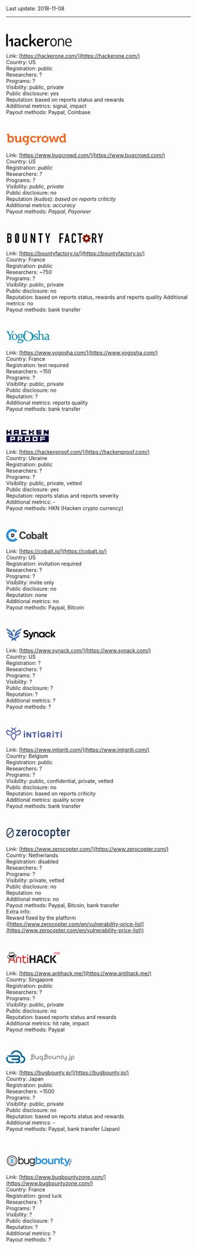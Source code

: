 Last update: 2018-11-08
<br /><hr /><br />

![hackerone](images/bb-platform-hackerone.png)

Link: [https://hackerone.com/](https://hackerone.com/)  
Country: US  
Registration: public  
Researchers: ?  
Programs: ?  
Visibility: public, private  
Public disclosure: yes  
Reputation: based on reports status and rewards  
Additional metrics: signal, impact  
Payout methods: Paypal, Coinbase  
<br /><br />

![Bugcrowd](images/bb-platform-bugcrowd.png)

Link: [https://www.bugcrowd.com/](https://www.bugcrowd.com/)  
Country: _US_  
Registration: _public_  
Researchers: _?_  
Programs: _?_  
Visibility: _public, private_  
Public disclosure: _no_  
Reputation (kudos): _based on reports criticity_  
Additional metrics: _accuracy_  
Payout methods: _Paypal, Payoneer_  
<br /><br />

![Bounty Factory](images/bb-platform-bountyfactory.png)

Link: [https://bountyfactory.io/](https://bountyfactory.io/)  
Country: France  
Registration: public  
Researchers: ~750  
Programs: ?  
Visibility: public, private  
Public disclosure: no  
Reputation: based on reports status, rewards and reports quality
Additional metrics: no  
Payout methods: bank transfer  
<br /><br />

![Yogosha](images/bb-platform-yogosha.png)

Link: [https://www.yogosha.com/](https://www.yogosha.com/)  
Country: France  
Registration: test required  
Researchers: ~150  
Programs: ?  
Visibility: public, private  
Public disclosure: no  
Reputation: ?  
Additional metrics: reports quality  
Payout methods: bank transfer  
<br /><br />

![HackenProof](images/bb-platform-hackenproof.png)

Link: [https://hackenproof.com/](https://hackenproof.com/)  
Country: Ukraine  
Registration: public  
Researchers: ?  
Programs: ?  
Visibility: public, private, vetted  
Public disclosure: yes  
Reputation: reports status and reports severity  
Additional metrics: -  
Payout methods: HKN (Hacken crypto currency)  
<br /><br />

![cobalt](images/bb-platform-cobalt.png)

Link: [https://cobalt.io/](https://cobalt.io/)  
Country: US  
Registration: invitation required  
Researchers: ?  
Programs: ?  
Visibility: invite only  
Public disclosure: no  
Reputation: none  
Additional metrics: no  
Payout methods: Paypal, Bitcoin  
<br /><br />

![Synack](images/bb-platform-synack.png)

Link: [https://www.synack.com/](https://www.synack.com/)  
Country: US  
Registration: ?  
Researchers: ?  
Programs: ?  
Visibility: ?  
Public disclosure: ?  
Reputation: ?  
Additional metrics: ?  
Payout methods: ?  
<br /><br />

![Intigriti](images/bb-platform-intigriti.png)

Link: [https://www.intigriti.com/](https://www.intigriti.com/)  
Country: Belgium  
Registration: public  
Researchers: ?  
Programs: ?  
Visibility: public, confidential, private, vetted  
Public disclosure: no  
Reputation: based on reports criticity  
Additional metrics: quality score  
Payout methods: bank transfer  
<br /><br />

![Zerocopter](images/bb-platform-zerocopter.png)

Link: [https://www.zerocopter.com/](https://www.zerocopter.com/)  
Country: Netherlands  
Registration: disabled  
Researchers: ?  
Programs: ?  
Visibility: private, vetted  
Public disclosure: no  
Reputation: no  
Additional metrics: no  
Payout methods: Paypal, Bitcoin, bank transfer  
Extra info:  
Reward fixed by the platform ([https://www.zerocopter.com/en/vulnerability-price-list](https://www.zerocopter.com/en/vulnerability-price-list))  
<br /><br />

![AntiHack.me](images/bb-platform-antihackme.png)

Link: [https://www.antihack.me/](https://www.antihack.me/)  
Country: Singapore  
Registration: public  
Researchers: ?  
Programs: ?  
Visibility: public, private  
Public disclosure: no  
Reputation: based reports status and rewards  
Additional metrics: hit rate, impact  
Payout methods: Paypal  
<br /><br />

![BugBounty.jp](images/bb-platform-bugbountyjp.png)

Link: [https://bugbounty.jp/](https://bugbounty.jp/)  
Country: Japan  
Registration: public  
Researchers: ~1500  
Programs: ?  
Visibility: public, private  
Public disclosure: no  
Reputation: based on reports status and rewards  
Additional metrics: -  
Payout methods: Paypal, bank transfer (Japan)  

<br /><br />

![BugBountyZone](images/bb-platform-bugbountyzone.png)

Link: [https://www.bugbountyzone.com/](https://www.bugbountyzone.com/)  
Country: France  
Registration: good luck  
Researchers: ?  
Programs: ?  
Visibility: ?  
Public disclosure: ?  
Reputation: ?  
Additional metrics: ?  
Payout methods: ?  
<br /><br />

